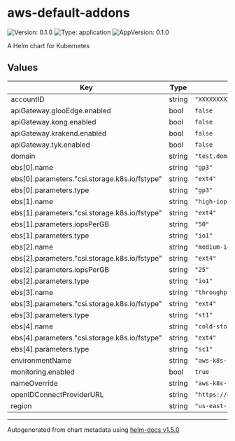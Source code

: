 # aws-default-addons

![Version: 0.1.0](https://img.shields.io/badge/Version-0.1.0-informational?style=flat-square) ![Type: application](https://img.shields.io/badge/Type-application-informational?style=flat-square) ![AppVersion: 0.1.0](https://img.shields.io/badge/AppVersion-0.1.0-informational?style=flat-square)

A Helm chart for Kubernetes

## Values

| Key | Type | Default | Description |
|-----|------|---------|-------------|
| accountID | string | `"XXXXXXXXXX"` |  |
| apiGateway.glooEdge.enabled | bool | `false` |  |
| apiGateway.kong.enabled | bool | `false` |  |
| apiGateway.krakend.enabled | bool | `false` |  |
| apiGateway.tyk.enabled | bool | `false` |  |
| domain | string | `"test.domain.com"` |  |
| ebs[0].name | string | `"gp3"` |  |
| ebs[0].parameters."csi.storage.k8s.io/fstype" | string | `"ext4"` |  |
| ebs[0].parameters.type | string | `"gp3"` |  |
| ebs[1].name | string | `"high-iops-ssd"` |  |
| ebs[1].parameters."csi.storage.k8s.io/fstype" | string | `"ext4"` |  |
| ebs[1].parameters.iopsPerGB | string | `"50"` |  |
| ebs[1].parameters.type | string | `"io1"` |  |
| ebs[2].name | string | `"medium-iops-ssd"` |  |
| ebs[2].parameters."csi.storage.k8s.io/fstype" | string | `"ext4"` |  |
| ebs[2].parameters.iopsPerGB | string | `"25"` |  |
| ebs[2].parameters.type | string | `"io1"` |  |
| ebs[3].name | string | `"throughput"` |  |
| ebs[3].parameters."csi.storage.k8s.io/fstype" | string | `"ext4"` |  |
| ebs[3].parameters.type | string | `"st1"` |  |
| ebs[4].name | string | `"cold-storage"` |  |
| ebs[4].parameters."csi.storage.k8s.io/fstype" | string | `"ext4"` |  |
| ebs[4].parameters.type | string | `"sc1"` |  |
| environmentName | string | `"aws-k8s-stack"` |  |
| monitoring.enabled | bool | `true` |  |
| nameOverride | string | `"aws-k8s-stack"` |  |
| openIDConnectProviderURL | string | `"https://oidc.eks.region.amazonaws.com/id/XXXXXXXXXXXXXX"` |  |
| region | string | `"us-east-1"` |  |

----------------------------------------------
Autogenerated from chart metadata using [helm-docs v1.5.0](https://github.com/norwoodj/helm-docs/releases/v1.5.0)
